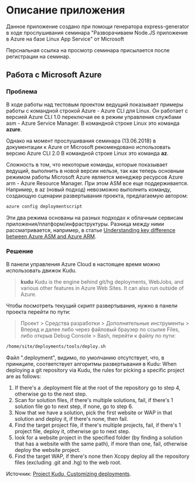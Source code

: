 # Описание приложения

Данное приложение создано при помощи генератора express-generator в ходе прослушивания семинара "Разворачиваем Node.JS приложение в Azure на базе Linux App Service" от Microsoft

Перснальная ссылка на просмотр семинара присылается после регистрации на семинар.

## Работа с Microsoft Azure

### Проблема

В ходе работы над тестовым проектом ведущий показывает примеры работы с командной строкой Azure - Azure CLI для Linux.
Он работает с версией Azure CLI 1.0 переключая ее в режим управления службами asm - Azure Service Manager.
В командной строке Linux это команда **azure**. 

Однако на момент прослушивания семинара (13.06.2018) в документации к Azure от Microsoft рекомендовано использовать версию Azure CLI 2.0
В командной строке Linux это команда **az**.

Сложность в том, что некоторые команды, которые показывает ведущий, выполнить в новой версии нельзя, так как теперь основным режимом работы Microsoft Azure является менеджер ресурсов Azure arm - Azure Resource Manager. При этом ASM все еще поддерживается.
Например, в az (новый подход) невозможно выполнить команду, создающую сценарии развертывания проекта, предлагаемую автором:

```bash
azure config deploymentscript
```

Эти два режима основаны на разных подходах к облачным сервисам приложения/платформ/инфраструктуры. Разница между ними рассматривается, например, в статье [Understanding key difference between Azure ASM and Azure ARM][1].

### Решение

В панели управления Azure Cloud в настоящее время можно использовать движок Kudu.
> **kudu**
> Kudu is the engine behind git/hg deployments, WebJobs, and various other features in Azure Web Sites. It can also run outside of Azure.

Чтобы посмотреть текущий скрипт развертывания, нужно в панели проекта перейти по пути:
> Проект > Средства разработки > Дополнительные инструменты > Вперед
и далее либо через файловый браузер по ссылке Files, либо открыв Debug Console > Bash, перейти к файлу по пути:

```bash
/home/site/deployments/tools/deploy.sh
```

Файл ".deployment", видимо, по умолчанию отсутствует, что, в приниципе, соответствует алгоритмы развертывания в Kudu:
When deploying a git repository via Kudu, the rules for picking a specific project are as follows:

1. If there's a .deployment file at the root of the repository go to step 4, otherwise go to the next step.
2. Scan for solution files, if there's multiple solutions, fail, if there's 1 solution file go to next step, if none, go to step 6.
3. Now that we have a solution, pick the first website or WAP in that solution and deploy it, if there's none, then fail.
4. Find the target project file, if there's multiple projects, fail, if there's 1 project file, deploy it, otherwise go to next step.
5. look for a website project in the specified folder (by finding a solution that has a website with the same path), if more than one, fail, otherwise deploy the website project.
6. Find the target WAP, if there's none then Xcopy deploy all the repository files (excluding .git and .hg) to the web root.

Источник: [Project Kudu, Customizing deployments][2].

[1]: https://linuxacademy.com/howtoguides/posts/show/topic/17186-understanding-key-difference-between-azure-asm-and-azure-arm
[2]: [https://github.com/projectkudu/kudu/wiki/Customizing-deployments